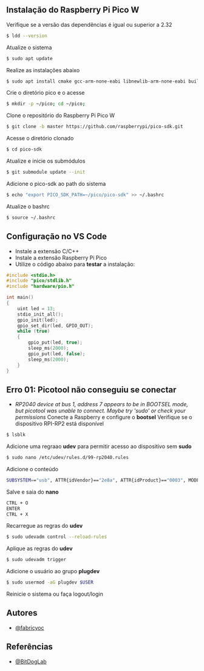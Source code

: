 ## Instalação do Raspberry Pi Pico W

Verifique se a versão das dependências é igual ou superior a 2.32
```bash
$ ldd --version
```

Atualize o sistema
```bash
$ sudo apt update
```

Realize as instalações abaixo
```bash
$ sudo apt install cmake gcc-arm-none-eabi libnewlib-arm-none-eabi build-essential git
```

Crie o diretório pico e o acesse
```bash
$ mkdir -p ~/pico; cd ~/pico;
```

Clone o repositório do Raspberry Pi Pico W
```bash
$ git clone -b master https://github.com/raspberrypi/pico-sdk.git
```

Acesse o diretório clonado
```bash
$ cd pico-sdk
```

Atualize e inicie os submódulos
```bash
$ git submodule update --init
```

Adicione o pico-sdk ao path do sistema
```bash
$ echo "export PICO_SDK_PATH=~/pico/pico-sdk" >> ~/.bashrc
```

Atualize o bashrc
```bash
$ source ~/.bashrc
```

## Configuração no VS Code
* Instale a extensão C/C++
* Instale a extensão Raspberry Pi Pico
* Utilize o código abaixo para **testar** a instalação:
```c
#include <stdio.h>
#include "pico/stdlib.h"
#include "hardware/pio.h"

int main()
{
    uint led = 13;
    stdio_init_all();
    gpio_init(led);
    gpio_set_dir(led, GPIO_OUT);
    while (true)
    {
        gpio_put(led, true);
        sleep_ms(2000);
        gpio_put(led, false);
        sleep_ms(2000);
    }
}
```

## Erro 01: Picotool não conseguiu se conectar
* _RP2040 device at bus 1, address 7 appears to be in BOOTSEL mode, but picotool was unable to connect. Maybe try 'sudo' or check your permissions_
Conecte a Raspberry e configure o **bootsel**
Verifique se o dispositivo RPI-RP2 está disponível
~~~bash
$ lsblk
~~~
Adicione uma regraao **udev** para permitir acesso ao dispositivo sem **sudo**
~~~bash
$ sudo nano /etc/udev/rules.d/99-rp2040.rules
~~~
Adicione o conteúdo
~~~bash
SUBSYSTEM=="usb", ATTR{idVendor}=="2e8a", ATTR{idProduct}=="0003", MODE="0666", GROUP="plugdev"
~~~
Salve e saia do **nano**
~~~bash
CTRL + O
ENTER
CTRL + X
~~~
Recarregue as regras do **udev**
~~~bash
$ sudo udevadm control --reload-rules
~~~
Aplique as regras do **udev**
~~~bash
$ sudo udevadm trigger
~~~
Adicione o usuário ao grupo **plugdev**
~~~bash
$ sudo usermod -aG plugdev $USER
~~~
Reinicie o sistema ou faça logout/login

## Autores

- [@fabricyoc](https://www.github.com/fabricyoc)

## Referências
- [@BitDogLab](https://github.com/BitDogLab)
